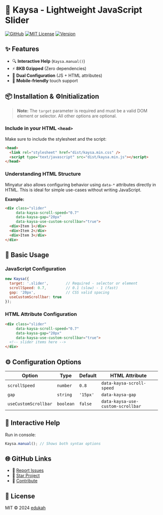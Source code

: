 # 🎠 Kaysa - Lightweight JavaScript Slider

[![GitHub](https://img.shields.io/badge/View_on_GitHub-blue?logo=github)](https://github.com/edukah/kaysa)
[![MIT License](https://img.shields.io/badge/license-MIT-green)](LICENSE)
[![Version](https://img.shields.io/badge/version-1.0.0-blue)]()

## ✨ Features
- 🔍 **Interactive Help** (`Kaysa.manual()`)
- ⚡ **8KB Gzipped** (Zero dependencies)
- 🎨 **Dual Configuration** (JS + HTML attributes)
- 📱 **Mobile-friendly** touch support


## 📦 Installation & ⚙️Initialization

> **Note:** The `target` parameter is required and must be a valid DOM element or selector. All other options are optional.

### Include in your HTML `<head>`

Make sure to include the stylesheet and the script:

```html
<head>
  <link rel="stylesheet" href="dist/kaysa.min.css" />
  <script type="text/javascript" src="dist/kaysa.min.js"></script>
</head>
```

### Understanding HTML Structure

Minyatur also allows configuring behavior using `data-*` attributes directly in HTML. This is ideal for simple use-cases without writing JavaScript.

**Example:**

```html
<div class="slider"
     data-kaysa-scroll-speed="0.7"
     data-kaysa-gap="20px"
     data-kaysa-use-custom-scrollbar="true">
  <div>Item 1</div>
  <div>Item 2</div>
  <div>Item 3</div>
</div>
```

## 🚀 Basic Usage
### JavaScript Configuration 
```javascript
new Kaysa({
  target: '.slider',        // Required - selector or element
  scrollSpeed: 0.7,         // 0.1 (slow) - 1 (fast)
  gap: '20px',              // CSS valid spacing
  useCustomScrollbar: true  
});
```
### HTML Attribute Configuration 
```html
<div class="slider"
     data-kaysa-scroll-speed="0.7"
     data-kaysa-gap="20px"
     data-kaysa-use-custom-scrollbar="true">
  <!-- slider items here -->
</div>
```

## ⚙️ Configuration Options
| Option | Type | Default | HTML Attribute |
|--------|------|---------|-----------------|
| `scrollSpeed` | `number` | `0.8` | `data-kaysa-scroll-speed` |
| `gap` | `string` | `'15px'` | `data-kaysa-gap` |
| `useCustomScrollbar` | `boolean` | `false` | `data-kaysa-use-custom-scrollbar` |

## 🌟 Interactive Help
Run in console:
```javascript
Kaysa.manual(); // Shows both syntax options
```

## 🌐 GitHub Links
- 🐞 [Report Issues](https://github.com/edukah/kaysa/issues)
- 🌟 [Star Project](https://github.com/edukah/kaysa)
- 🤝 [Contribute](https://github.com/edukah/kaysa/pulls)

## 📜 License
MIT © 2024 [edukah](https://github.com/edukah)